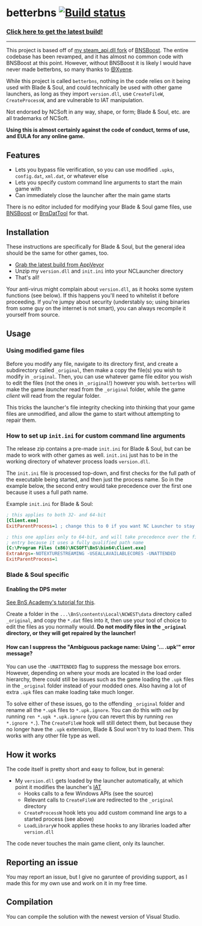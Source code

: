 # betterbns [![Build status](https://ci.appveyor.com/api/projects/status/nyym43amonl87f3c?svg=true)](https://ci.appveyor.com/project/zeffy/betterbns)

### [Click here to get the latest build!][1]

---

This project is based off of [my steam_api.dll fork](https://github.com/zeffy/bnsboost-steam_api.dll) of [BNSBoost]. The entire codebase has been revamped, and it has almost no common code with BNSBoost at this point. However, without BNSBoost it is likely I would have never made betterbns, so many thanks to [@Xyene](https://github.com/Xyene).

While this project is called `betterbns`, nothing in the code relies on it being used with Blade & Soul, and could technically be used with other game launchers, as long as they import `version.dll`, use `CreateFileW`, `CreateProcessW`, and are vulnerable to IAT manipulation.

Not endorsed by NCSoft in any way, shape, or form; Blade & Soul, etc. are all trademarks of NCSoft. 

**Using this is almost certainly against the code of conduct, terms of use, and EULA for any online game.**

## Features

* Lets you bypass file verification, so you can use modified `.upks`, `config.dat`, `xml.dat`, or whatever else
* Lets you specify custom command line arguments to start the main game with
* Can immediately close the launcher after the main game starts

There is no editor included for modifying your Blade & Soul game files, use [BNSBoost] or [BnsDatTool] for that.

## Installation

These instructions are specifically for Blade & Soul, but the general idea should be the same for other games, too.

- [Grab the latest build from AppVeyor][1]
- Unzip my `version.dll` and `init.ini` into your NCLauncher directory
- That's all!

Your anti-virus might complain about `version.dll`, as it hooks some system functions (see below). If this happens you'll need to whitelist it before proceeding. If you're jumpy about security (understably so; using binaries from some guy on the internet is not smart), you can always recompile it yourself from source.

## Usage

### Using modified game files

Before you modify any file, navigate to its directory first, and create a subdirectory called `_original`, then make a copy the file(s) you wish to modify in `_original`. Then, you can use whatever game file editor you wish to edit the files (not the ones in `_original`!) however you wish. `betterbns` will make the game *launcher* read from the `_original` folder, while the game *client* will read from the regular folder.

This tricks the launcher's file integrity checking into thinking that your game files are unmodified, and allow the game to start without attempting to repair them.

### How to set up `init.ini` for custom command line arguments

The release zip contains a pre-made `init.ini` for Blade & Soul, but can be made to work with other games as well. `init.ini` just has to be in the working directory of whatever process loads `version.dll`.

The `init.ini` file is processed top-down, and first checks for the full path of the executable being started, and then just the process name. So in the example below, the second entry would take precedence over the first one because it uses a full path name.

Example `init.ini` for Blade & Soul:

```ini
; this applies to both 32- and 64-bit
[Client.exe]
ExitParentProcess=1 ; change this to 0 if you want NC Launcher to stay open after the game starts

; this one applies only to 64-bit, and will take precedence over the first
; entry because it uses a fully qualified path name
[C:\Program Files (x86)\NCSOFT\BnS\bin64\Client.exe]
ExtraArgs=-NOTEXTURESTREAMING -USEALLAVAILABLECORES -UNATTENDED
ExitParentProcess=1
```

### Blade & Soul specific

#### Enabling the DPS meter

[See BnS Academy's tutorial for this][2].

Create a folder in the `...\BnS\contents\Local\NCWEST\data` directory called `_original`, and copy the `*.dat` files into it, then use your tool of choice to edit the files as you normally would. **Do not modify files in the `_original` directory, or they will get repaired by the launcher!**

#### How can I suppress the "Ambiguous package name: Using '... .upk'" error message?

You can use the `-UNATTENDED` flag to suppress the message box errors. However, depending on where your mods are located in the load order hierarchy, there could still be issues such as the game loading the `.upk` files in the `_original` folder instead of your modded ones. Also having a lot of extra `.upk` files can make loading take much longer.

To solve either of these issues, go to the offending `_original` folder and rename all the `*.upk` files to `*.upk.ignore`. You can do this with `cmd` by running `ren *.upk *.upk.ignore` (you can revert this by running `ren *.ignore *.`). The `CreateFileW` hook will still detect them, but because they no longer have the `.upk` extension, Blade & Soul won't try to load them. This works with any other file type as well.

## How it works

The code itself is pretty short and easy to follow, but in general:

* My `version.dll` gets loaded by the launcher automatically, at which point it modifies the launcher's [IAT][3]
  * Hooks calls to a few Windows APIs (see the source)
  * Relevant calls to `CreateFileW` are redirected to the `_original` directory
  * `CreateProcessW` hook lets you add custom command line args to a started process (see above)
  * `LoadLibraryW` hook applies these hooks to any libraries loaded after `version.dll`

The code never touches the main game client, only its launcher.

## Reporting an issue

You may report an issue, but I give no garuntee of providing support, as I made this for my own use and work on it in my free time.

## Compilation

You can compile the solution with the newest version of Visual Studio.

[1]: https://ci.appveyor.com/project/zeffy/betterbns/build/artifacts
[2]: https://www.bns.academy/english/damage-meter/
[3]: https://en.wikipedia.org/wiki/Portable_Executable#Import_Table
[BNSBoost]: https://github.com/Xyene/BNSBoost
[BnsDatTool]: http://www.bladeandsouldojo.com/forums/topic/184834-dat-files-packerunpacker/